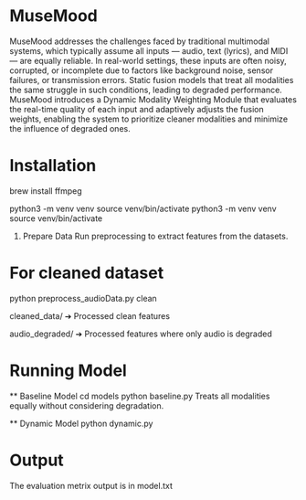 # MuseMood

MuseMood addresses the challenges faced by traditional multimodal systems, which typically assume all inputs — audio, text (lyrics), and MIDI — are equally reliable. In real-world settings, these inputs are often noisy, corrupted, or incomplete due to factors like background noise, sensor failures, or transmission errors. Static fusion models that treat all modalities the same struggle in such conditions, leading to degraded performance. MuseMood introduces a Dynamic Modality Weighting Module that evaluates the real-time quality of each input and adaptively adjusts the fusion weights, enabling the system to prioritize cleaner modalities and minimize the influence of degraded ones.

# Installation
brew install ffmpeg

python3 -m venv venv
source venv/bin/activate
python3 -m venv venv
source venv/bin/activate

1. Prepare Data
Run preprocessing to extract features from the datasets.
# For cleaned dataset
python preprocess_audioData.py clean



cleaned_data/ ➔ Processed clean features

audio_degraded/ ➔ Processed features where only audio is degraded

# Running Model
**  Baseline Model
cd models
python baseline.py
Treats all modalities equally without considering degradation.

** Dynamic Model
python dynamic.py

# Output
The evaluation metrix output is in model.txt




